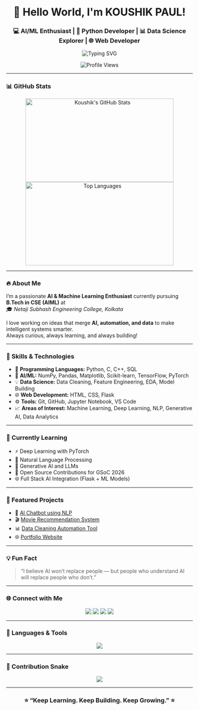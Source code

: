 <h1 align="center">👋 Hello World, I'm KOUSHIK PAUL!</h1>

<h3 align="center">💻 AI/ML Enthusiast | 🐍 Python Developer | 📊 Data Science Explorer | 🌐 Web Developer</h3>

<p align="center">
  <img src="https://readme-typing-svg.demolab.com?font=Fira+Code&weight=500&pause=1000&color=00FFCC&center=true&vCenter=true&width=435&lines=Learning+AI+and+Machine+Learning; Passionate+about+Building+and+Solving+Real+Problems!" alt="Typing SVG" />
</p>

<p align="center">
  <img src="https://komarev.com/ghpvc/?username=KoushikPaul-git&label=👀%20Profile%20Views&color=0e75b6&style=flat-square" alt="Profile Views" />
</p>

---

### 📊 GitHub Stats
<p align="center">
  <img src="https://github-readme-stats.vercel.app/api?username=KoushikPaul-git&show_icons=true&theme=tokyonight&card_width=400" width="400" height="225" alt="Koushik's GitHub Stats"/>
  <img src="https://github-readme-stats.vercel.app/api/top-langs/?username=KoushikPaul-git&layout=compact&theme=tokyonight&card_width=400" width="400" height="225" alt="Top Languages"/>
</p>

---

### 🔥 About Me  
I’m a passionate **AI & Machine Learning Enthusiast** currently pursuing **B.Tech in CSE (AIML)** at  
🎓 *Netaji Subhash Engineering College, Kolkata*  

I love working on ideas that merge **AI, automation, and data** to make intelligent systems smarter.  
Always curious, always learning, and always building!

---

### 🧠 Skills & Technologies  

- 🐍 **Programming Languages:** Python, C, C++, SQL  
- 🤖 **AI/ML:** NumPy, Pandas, Matplotlib, Scikit-learn, TensorFlow, PyTorch  
- 💡 **Data Science:** Data Cleaning, Feature Engineering, EDA, Model Building  
- 🌐 **Web Development:** HTML, CSS, Flask  
- ⚙️ **Tools:** Git, GitHub, Jupyter Notebook, VS Code  
- 📈 **Areas of Interest:** Machine Learning, Deep Learning, NLP, Generative AI, Data Analytics  

---

### 🌱 Currently Learning  

- ⚡ Deep Learning with PyTorch  
- 🧩 Natural Language Processing  
- 🧠 Generative AI and LLMs  
- 🧰 Open Source Contributions for GSoC 2026  
- 🌐 Full Stack AI Integration (Flask + ML Models)

---

### 🚀 Featured Projects  

- 🤖 [AI Chatbot using NLP](https://github.com/KoushikPaul-git/AI-Chatbot)  
- 🎬 [Movie Recommendation System](https://github.com/KoushikPaul-git/Movie-Recommender)  
- 📊 [Data Cleaning Automation Tool](https://github.com/KoushikPaul-git/Data-Cleaning)  
- 🌐 [Portfolio Website](https://github.com/KoushikPaul-git/Portfolio)  

---

### 💡 Fun Fact  
> “I believe AI won’t replace people — but people who understand AI will replace people who don’t.”

---

### 🌐 Connect with Me  
<p align="center">
<a href="www.linkedin.com/in/koushik-paul-35673b321" target="_blank"><img src="https://img.shields.io/badge/-LinkedIn-0077B5?style=flat-square&logo=Linkedin&logoColor=white"/></a>
<a href="mailto:paulk7428@gmail.com" target="_blank"><img src="https://img.shields.io/badge/-Gmail-D14836?style=flat-square&logo=Gmail&logoColor=white"/></a>
<a href="https://github.com/KoushikPaul-git" target="_blank"><img src="https://img.shields.io/badge/-GitHub-181717?style=flat-square&logo=GitHub&logoColor=white"/></a>
<a href="https://www.instagram.com/_koushikpaul_xd?igsh=MXRmZ3Z2MnJmMjd0Nw==" target="_blank"><img src="https://img.shields.io/badge/-Instagram-E4405F?style=flat-square&logo=Instagram&logoColor=white"/></a>
</p>

---

### 🧰 Languages & Tools
<p align="center">
  <img src="https://skillicons.dev/icons?i=python,flask,html,css,git,github,vscode,tensorflow,pytorch,sklearn,mysql,figma,linux" />
</p>

---

### 🐍 Contribution Snake
<p align="center">
  <img src="https://github.com/KoushikPaul-git/KoushikPaul-git/blob/output/snake.svg" />
</p>

---

<h3 align="center">⭐ “Keep Learning. Keep Building. Keep Growing.” ⭐</h3>
